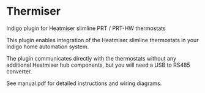 # Thermiser
Indigo plugin for Heatmiser slimline PRT / PRT-HW thermostats

This plugin enables integration of the Heatmiser slimline thermostats in your Indigo home automation system. 

The plugin communicates directly with the thermostats without any additional Heatmiser hub components, but you will need a USB to RS485 converter.

See manual.pdf for detailed instructions and wiring diagrams.
